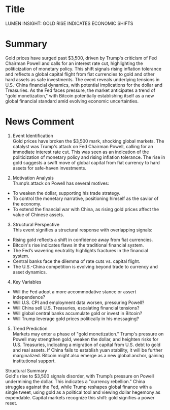 # Title
LUMEN INSIGHT: GOLD RISE INDICATES ECONOMIC SHIFTS

# Summary
Gold prices have surged past $3,500, driven by Trump's criticism of Fed Chairman Powell and calls for an interest rate cut, highlighting the politicization of monetary policy. This shift signals rising inflation tolerance and reflects a global capital flight from fiat currencies to gold and other hard assets as safe investments. The event reveals underlying tensions in U.S.-China financial dynamics, with potential implications for the dollar and Treasuries. As the Fed faces pressure, the market anticipates a trend of "gold monetization," with Bitcoin potentially establishing itself as a new global financial standard amid evolving economic uncertainties.

# News Comment
1. Event Identification  
Gold prices have broken the $3,500 mark, shocking global markets. The catalyst was Trump's attack on Fed Chairman Powell, calling for an immediate interest rate cut. This was seen as an indication of the politicization of monetary policy and rising inflation tolerance. The rise in gold suggests a swift move of global capital from fiat currency to hard assets for safe-haven investments.

2. Motivation Analysis  
Trump’s attack on Powell has several motives:  
- To weaken the dollar, supporting his trade strategy.  
- To control the monetary narrative, positioning himself as the savior of the economy.  
- To extend the financial war with China, as rising gold prices affect the value of Chinese assets.

3. Structural Perspective  
This event signifies a structural response with overlapping signals:  
- Rising gold reflects a shift in confidence away from fiat currencies.  
- Bitcoin's rise indicates flaws in the traditional financial system.  
- The Fed’s wavering neutrality highlights fractures in the financial system.  
- Central banks face the dilemma of rate cuts vs. capital flight.  
- The U.S.-China competition is evolving beyond trade to currency and asset dynamics.

4. Key Variables  
- Will the Fed adopt a more accommodative stance or assert independence?  
- Will U.S. CPI and employment data worsen, pressuring Powell?  
- Will China sell U.S. Treasuries, escalating financial tensions?  
- Will global central banks accumulate gold or invest in Bitcoin?  
- Will Trump leverage gold prices politically in his messaging?

5. Trend Prediction  
Markets may enter a phase of "gold monetization." Trump's pressure on Powell may strengthen gold, weaken the dollar, and heighten risks for U.S. Treasuries, indicating a migration of capital from U.S. debt to gold and real assets. If China fails to establish yuan stability, it will be further marginalized. Bitcoin might also emerge as a new global anchor, gaining institutional support.

Structural Summary  
Gold's rise to $3,500 signals disorder, with Trump’s pressure on Powell undermining the dollar. This indicates a "currency rebellion." China struggles against the Fed, while Trump reshapes global finance with a single tweet, using gold as a political tool and viewing dollar hegemony as expendable. Capital markets recognize this shift: gold signifies a power reset.
